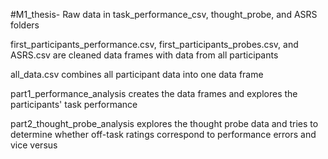 #M1_thesis- 
Raw data in task_performance_csv, thought_probe, and ASRS folders

first_participants_performance.csv, first_participants_probes.csv, and ASRS.csv are cleaned data frames with data from all participants

all_data.csv combines all participant data into one data frame 

part1_performance_analysis creates the data frames and explores the participants' task performance

part2_thought_probe_analysis explores the thought probe data and tries to determine whether off-task ratings correspond to performance errors and vice versus 


